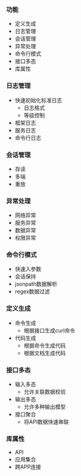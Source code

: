 ### 功能
- 定义生成
- 日志管理
- 会话管理
- 异常处理
- 命令行模式
- 接口多态
- 库属性

### 日志管理
- 快速初始化标准日志
  - 日志格式
  - 等级控制
- 框架日志
- 服务日志
- 命令行日志

### 会话管理
- 存读
- 多端
- 重放

### 异常处理
- 网络异常
- 服务异常
- 数据异常
- 权限异常

### 命令行模式
- 快速入参数
- 会话保持
- jsonpath数据解析
- regex数据过滤

### 定义生成
- 命令生成
  - 根据接口生成curl命令
- 代码生成
  - 根据命令生成代码
  - 根据文档生成代码

### 接口多态
- 输入多态
  - 允许关联数据校验
- 输出多态
  - 允许多种输出模型
- 接口聚合
  - 将API数据快速串联

### 库属性
- API
- 应用集合
- 跨APP连接